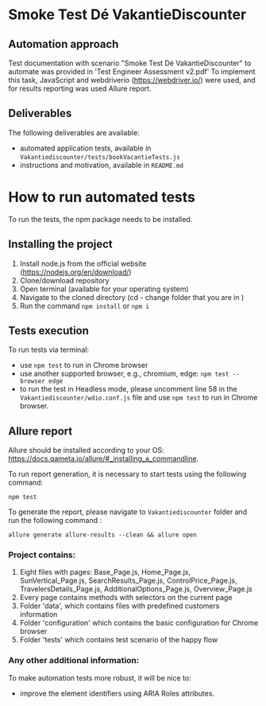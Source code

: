 # Smoke Test Dé VakantieDiscounter

 ## Automation approach
 Test documentation with scenario "Smoke Test Dé VakantieDiscounter" to automate was provided in 'Test Engineer Assessment v2.pdf'
 To implement this task, JavaScript and webdriverio (https://webdriver.io/) were used, and for results reporting was used Allure report.

## Deliverables  

The following deliverables are available:
* automated application tests, available in `Vakantiediscounter/tests/bookVacantieTests.js`
* instructions and motivation, available in `README.md`

# How to run automated tests

To run the tests, the npm package needs to be installed.

## Installing the project

1. Install node.js from the official website (https://nodejs.org/en/download/)
2. Clone/download repository
3. Open terminal (available for your operating system)
4. Navigate to the cloned directory (cd - change folder that you are in )
5. Run the command `npm install` or `npm i`


## Tests execution
To run tests via terminal:
 * use `npm test` to run in Chrome browser
 * use another supported browser, e.g., chromium, edge: `npm test --browser edge`
 * to run the test in Headless mode, please uncomment line 58 in the `Vakantiediscounter/wdio.conf.js` file and use `npm test` to run in Chrome browser.
 
 ## Allure report
 Allure should be installed according to your OS: https://docs.qameta.io/allure/#_installing_a_commandline.

 To run report generation, it is necessary to start tests using the following command:
 ```
 npm test
 ```
 To generate the report, please navigate to `Vakantiediscounter` folder and run the following command :
 ```
 allure generate allure-results --clean && allure open  
 ```
 
 ### Project contains:
 1. Eight files with pages: Base_Page.js, Home_Page.js, SunVertical_Page.js, SearchResults_Page.js, ControlPrice_Page.js, TravelersDetails_Page.js, AdditionalOptions_Page.js, Overview_Page.js
 2. Every page contains methods with selectors on the current page
 3. Folder 'data', which contains files with predefined customers information
 4. Folder 'configuration' which contains the basic configuration for Chrome browser
 5. Folder 'tests' which contains test scenario of the happy flow
 
 ### Any other additional information:
 To make automation tests more robust, it will be nice to:
 - improve the element identifiers using ARIA Roles attributes.
